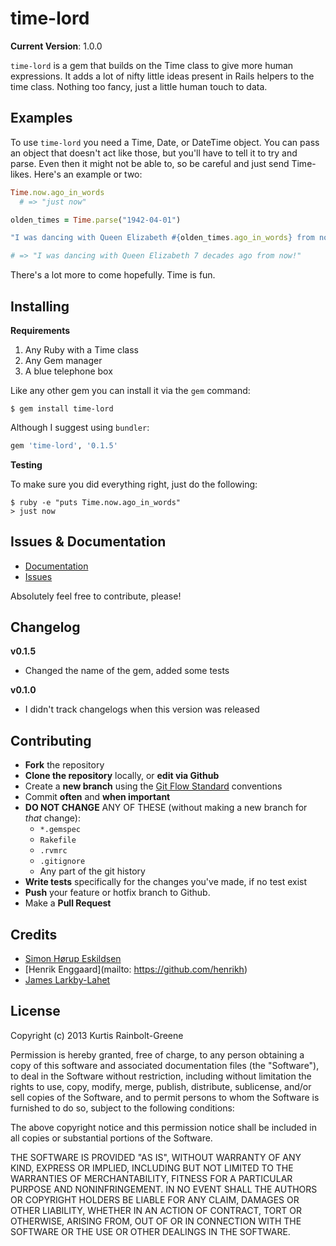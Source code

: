 time-lord
=========

**Current Version**: 1.0.0

`time-lord` is a gem that builds on the Time class to give more human expressions.
It adds a lot of nifty little ideas present in Rails helpers to the time class.
Nothing too fancy, just a little human touch to data.


Examples
--------

To use `time-lord` you need a Time, Date, or DateTime object.
You can pass an object that doesn't act like those, but you'll have to tell it to try and parse.
Even then it might not be able to, so be careful and just send Time-likes.
Here's an example or two:

``` ruby
Time.now.ago_in_words
  # => "just now"

olden_times = Time.parse("1942-04-01")

"I was dancing with Queen Elizabeth #{olden_times.ago_in_words} from now!"

# => "I was dancing with Queen Elizabeth 7 decades ago from now!"
```

There's a lot more to come hopefully.
Time is fun.


Installing
----------

**Requirements**

1. Any Ruby with a Time class
2. Any Gem manager
3. A blue telephone box

Like any other gem you can install it via the `gem` command:

``` terminal
$ gem install time-lord
```

Although I suggest using `bundler`:

``` ruby
gem 'time-lord', '0.1.5'
```


**Testing**

To make sure you did everything right, just do the following:

```
$ ruby -e "puts Time.now.ago_in_words"
> just now
```


Issues & Documentation
----------------------

* [Documentation](https://github.com/krainboltgreene/time-lord/wiki)
* [Issues](https://github.com/krainboltgreene/time-lord/issues)

Absolutely feel free to contribute, please!


Changelog
---------

**v0.1.5**

* Changed the name of the gem, added some tests

**v0.1.0**

* I didn't track changelogs when this version was released


Contributing
------------

* **Fork** the repository
* **Clone the repository** locally, or **edit via Github**
* Create a **new branch** using the [Git Flow Standard](http://yakiloo.com/getting-started-git-flow/) conventions
* Commit **often** and **when important**
* **DO NOT CHANGE** ANY OF THESE (without making a new branch for *that* change):
  * `*.gemspec`
  * `Rakefile`
  * `.rvmrc`
  * `.gitignore`
  * Any part of the git history
* **Write tests** specifically for the changes you've made, if no test exist
* **Push** your feature or hotfix branch to Github.
* Make a **Pull Request**


Credits
-------

* [Simon Hørup Eskildsen](https://github.com/Sirupsen)
* [Henrik Enggaard](mailto: https://github.com/henrikh)
* [James Larkby-Lahet](https://github.com/wolfwood)


License
-------

Copyright (c) 2013 Kurtis Rainbolt-Greene

Permission is hereby granted, free of charge, to any person obtaining
a copy of this software and associated documentation files (the
"Software"), to deal in the Software without restriction, including
without limitation the rights to use, copy, modify, merge, publish,
distribute, sublicense, and/or sell copies of the Software, and to
permit persons to whom the Software is furnished to do so, subject to
the following conditions:

The above copyright notice and this permission notice shall be
included in all copies or substantial portions of the Software.

THE SOFTWARE IS PROVIDED "AS IS", WITHOUT WARRANTY OF ANY KIND,
EXPRESS OR IMPLIED, INCLUDING BUT NOT LIMITED TO THE WARRANTIES OF
MERCHANTABILITY, FITNESS FOR A PARTICULAR PURPOSE AND
NONINFRINGEMENT. IN NO EVENT SHALL THE AUTHORS OR COPYRIGHT HOLDERS BE
LIABLE FOR ANY CLAIM, DAMAGES OR OTHER LIABILITY, WHETHER IN AN ACTION
OF CONTRACT, TORT OR OTHERWISE, ARISING FROM, OUT OF OR IN CONNECTION
WITH THE SOFTWARE OR THE USE OR OTHER DEALINGS IN THE SOFTWARE.
